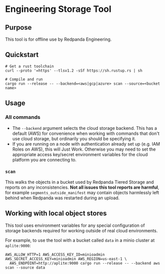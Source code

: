 # Engineering Storage Tool

## Purpose

This tool is for offline use by Redpanda Engineering.

## Quickstart

    # Get a rust toolchain
    curl --proto '=https' --tlsv1.2 -sSf https://sh.rustup.rs | sh

    # Compile and run
    cargo run --release -- --backend=<aws|gcp|azure> scan --source=<bucket name>

## Usage

### All commands

* The `--backend` argument selects the cloud storage backend. This has a default (AWS) for convenience when working with
  commands that don't use cloud storage, but ordinarily you should be specifying it.
* If you are running on a node with authentication already set up (e.g. IAM Roles on AWS), this will Just Work.
  Otherwise you may need to set the appropriate access key/secret environment variables for the cloud platform you are
  connecting to.

### `scan`

This walks the objects in a bucket used by Redpanda Tiered Storage and reports on any inconsistencies.
**Not all issues this tool reports are harmful**, for example `segments_outside_manifest` may contain objects harmlessly
left behind when Redpanda was restarted during an upload.

## Working with local object stores

This tool uses environment variables for any special configuration of storage backends required for working outside of
real cloud environments.

For example, to use the tool with a bucket called `data` in a minio cluster at `aplite:9000`:

    AWS_ALLOW_HTTP=1 AWS_ACCESS_KEY_ID=minioadmin AWS_SECRET_ACCESS_KEY=minioadmin AWS_REGION=us-east-1 \
      AWS_ENDPOINT=http://aplite:9000 cargo run --release -- --backend aws scan --source data